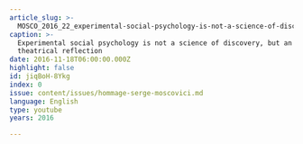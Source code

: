 ```yaml
---
article_slug: >-
  MOSCO_2016_22_experimental-social-psychology-is-not-a-science-of-discovery-but-an-art-of-theatrical-reflection
caption: >-
  Experimental social psychology is not a science of discovery, but an art of
  theatrical reflection
date: 2016-11-18T06:00:00.000Z
highlight: false
id: jiqBoH-8Ykg
index: 0
issue: content/issues/hommage-serge-moscovici.md
language: English
type: youtube
years: 2016

---
```

